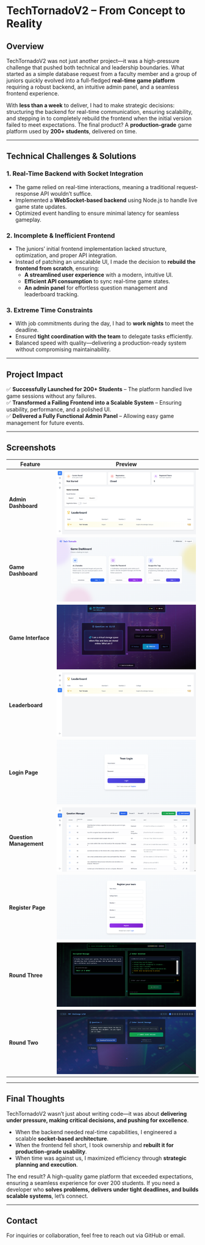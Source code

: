 # TechTornadoV2 – From Concept to Reality

## **Overview**
TechTornadoV2 was not just another project—it was a high-pressure challenge that pushed both technical and leadership boundaries. What started as a simple database request from a faculty member and a group of juniors quickly evolved into a full-fledged **real-time game platform** requiring a robust backend, an intuitive admin panel, and a seamless frontend experience.

With **less than a week** to deliver, I had to make strategic decisions: structuring the backend for real-time communication, ensuring scalability, and stepping in to completely rebuild the frontend when the initial version failed to meet expectations. The final product? A **production-grade** game platform used by **200+ students**, delivered on time.

---

## **Technical Challenges & Solutions**

### **1. Real-Time Backend with Socket Integration**
- The game relied on real-time interactions, meaning a traditional request-response API wouldn’t suffice.
- Implemented a **WebSocket-based backend** using Node.js to handle live game state updates.
- Optimized event handling to ensure minimal latency for seamless gameplay.

### **2. Incomplete & Inefficient Frontend**
- The juniors’ initial frontend implementation lacked structure, optimization, and proper API integration.
- Instead of patching an unscalable UI, I made the decision to **rebuild the frontend from scratch**, ensuring:
  - **A streamlined user experience** with a modern, intuitive UI.
  - **Efficient API consumption** to sync real-time game states.
  - **An admin panel** for effortless question management and leaderboard tracking.

### **3. Extreme Time Constraints**
- With job commitments during the day, I had to **work nights** to meet the deadline.
- Ensured **tight coordination with the team** to delegate tasks efficiently.
- Balanced speed with quality—delivering a production-ready system without compromising maintainability.

---

## **Project Impact**
✅ **Successfully Launched for 200+ Students** – The platform handled live game sessions without any failures.  
✅ **Transformed a Failing Frontend into a Scalable System** – Ensuring usability, performance, and a polished UI.  
✅ **Delivered a Fully Functional Admin Panel** – Allowing easy game management for future events.  

---

## **Screenshots**
| **Feature** | **Preview** |
|------------|------------|
| **Admin Dashboard** | ![Admin Dashboard](https://github.com/yoursandeshshrestha/TechTornadoV2/blob/main/images/admin-dashboard.png) |
| **Game Dashboard** | ![Game Dashboard](https://github.com/yoursandeshshrestha/TechTornadoV2/blob/main/images/game-dashboard.png) |
| **Game Interface** | ![Game One](https://github.com/yoursandeshshrestha/TechTornadoV2/blob/main/images/game-one.png) |
| **Leaderboard** | ![Leaderboard](https://github.com/yoursandeshshrestha/TechTornadoV2/blob/main/images/leaderboard.png) |
| **Login Page** | ![Login Page](https://github.com/yoursandeshshrestha/TechTornadoV2/blob/main/images/login.png) |
| **Question Management** | ![Question Management](https://github.com/yoursandeshshrestha/TechTornadoV2/blob/main/images/question-management.png) |
| **Register Page** | ![Register Page](https://github.com/yoursandeshshrestha/TechTornadoV2/blob/main/images/register.png) |
| **Round Three** | ![Round Three](https://github.com/yoursandeshshrestha/TechTornadoV2/blob/main/images/round-three.png) |
| **Round Two** | ![Round Two](https://github.com/yoursandeshshrestha/TechTornadoV2/blob/main/images/round-two.png) |

---

## **Final Thoughts**
TechTornadoV2 wasn’t just about writing code—it was about **delivering under pressure, making critical decisions, and pushing for excellence**. 

- When the backend needed real-time capabilities, I engineered a scalable **socket-based architecture**.
- When the frontend fell short, I took ownership and **rebuilt it for production-grade usability**.
- When time was against us, I maximized efficiency through **strategic planning and execution**.

The end result? A high-quality game platform that exceeded expectations, ensuring a seamless experience for over 200 students. If you need a developer who **solves problems, delivers under tight deadlines, and builds scalable systems**, let’s connect.

---

## **Contact**
For inquiries or collaboration, feel free to reach out via GitHub or email.

